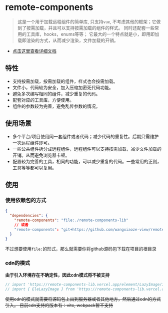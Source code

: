 # remote-components

> 这是一个用于加载远程组件的简单库, 只支持`vue`, 不考虑其他的框架；它做到了按需加载，并且可以支持按需加载的组件的样式。 同时还配套一些常用的工具库，hooks，enums等等； 它最大的一个特点就是小，即用即加载即渲染的方式，从而减少渲染，文件加载的开销。

- [点击这里查看详细文档](https://www.wangzevw.com/docs/remote-components-lib/info.html)

## 特性

- 支持按需加载，按需加载的组件，样式也会按需加载。
- 文件小，代码较为安全，加入压缩加密死代码功能。
- 避免多次编写相同的组件，减少重复的代码。
- 配套对应的工具库，方便使用。
- 组件的参数较为完善，避免乱传参数的情况。

## 使用场景

- 多个平台/项目使用同一套组件或者代码；减少代码的重复性。后期只需维护一次远程组件即可。
- 一些公共组件拆分成远程组件，远程组件可以支持按需加载，减少文件加载的开销。从而避免浏览器卡顿。
- 配置较为完善的工具，相同的功能，可以减少重复的代码。一些常用的正则，工具等等都可以复用。

## 使用

### 使用依赖包的方式

```json
{
  "dependencies": {
    "remote-components": "file:./remote-components-lib"
    // 或者
    "remote-components": "git+https://github.com/wangxiaoze-view/remote-components-lib.git"
  }
}
```

不过想要使用`file:`的形式，那么就需要你将github源码包下载在项目的根目录

### ~~cdn的模式~~

**由于引入环境存在不确定性，因此cdn模式将不被支持**

```ts
// import 'https://remote-components-lib.vercel.app/element/LazyImage/index.css'
// import { EleLazyImage } from 'https://remote-components-lib.vercel.app/'
```

~~使用cdn的模式就需要将源码包上出到服务器或者其他地方，然后通过cdn的方式引入。 目前cdn支持的版本有：vite, webpack暂不支持~~
